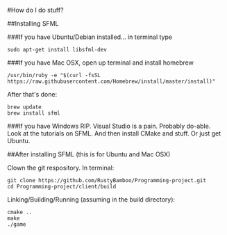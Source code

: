 #How do I do stuff?

##Installing SFML

###If you have Ubuntu/Debian installed... in terminal type
```
sudo apt-get install libsfml-dev
```

###If you have Mac OSX, open up terminal and install homebrew
```
/usr/bin/ruby -e "$(curl -fsSL https://raw.githubusercontent.com/Homebrew/install/master/install)"
```

After that's done:
```
brew update
brew install sfml
```
###If you have Windows
RIP. Visual Studio is a pain. Probably do-able. Look at the tutorials on SFML. And then install CMake and stuff.
Or just get Ubuntu.

##After installing SFML (this is for Ubuntu and Mac OSX)

Clown the git respository. In terminal:
```
git clone https://github.com/RustyBamboo/Programming-project.git
cd Programming-project/client/build
```
Linking/Building/Running (assuming in the build directory):
```
cmake ..
make
./game
```
